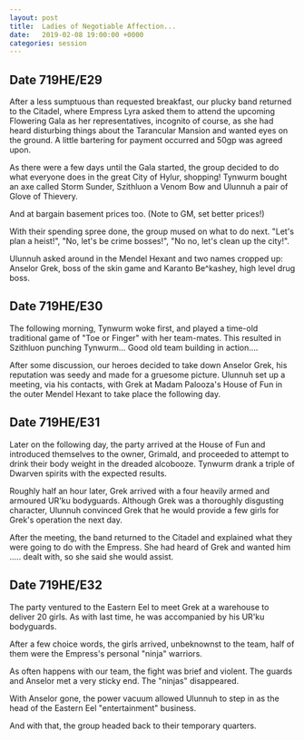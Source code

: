 ```yaml
---
layout: post
title:  Ladies of Negotiable Affection...
date:   2019-02-08 19:00:00 +0000
categories: session
---
```


## Date 719HE/E29

After a less sumptuous than requested breakfast, our plucky band returned to the Citadel, where Empress Lyra asked them to attend the upcoming Flowering Gala as her representatives, incognito of course, as she had heard disturbing things about the Tarancular Mansion and wanted eyes on the ground. A little bartering for payment occurred and 50gp was agreed upon.

As there were a few days until the Gala started, the group decided to do what everyone does in the great City of Hylur, shopping! Tynwurm bought an axe called Storm Sunder, Szithluon a Venom Bow and Ulunnuh a pair of Glove of Thievery.

And at bargain basement prices too. (Note to GM, set better prices!)

With their spending spree done, the group mused on what to do next. "Let's plan a heist!",  "No, let's be crime bosses!", "No no, let's clean up the city!".

Ulunnuh asked around in the Mendel Hexant and two names cropped up: Anselor Grek, boss of the skin game and Karanto Be^kashey, high level drug boss.
## Date 719HE/E30

The following morning, Tynwurm woke first, and played a time-old traditional game of "Toe or Finger" with her team-mates. This resulted in Szithluon punching Tynwurm… Good old team building in action….

After some discussion, our heroes decided to take down Anselor Grek, his reputation was seedy and made for a gruesome picture. Ulunnuh set up a meeting, via his contacts, with Grek at Madam Palooza's House of Fun in the outer Mendel Hexant to take place the following day.

## Date 719HE/E31

Later on the following day, the party arrived at the House of Fun and introduced themselves to the owner, Grimald, and proceeded to attempt to drink their body weight in the dreaded alcobooze. Tynwurm drank a triple of Dwarven spirits with the expected results.

Roughly half an hour later, Grek arrived with a four heavily armed and armoured UR'ku bodyguards. Although Grek was a thoroughly disgusting character, Ulunnuh convinced Grek that he would provide a few girls for Grek's operation the next day.

After the meeting, the band returned to the Citadel and explained what they were going to do with the Empress. She had heard of Grek and wanted him ….. dealt with, so she said she would assist.

## Date 719HE/E32

The party ventured to the Eastern Eel to meet Grek at a warehouse to deliver 20 girls. As with last time, he was accompanied by his UR'ku bodyguards.

After a few choice words, the girls arrived, unbeknownst to the team, half of them were the Empress's personal "ninja" warriors.

As often happens with our team, the fight was brief and violent. The guards and Anselor met a very sticky end. The "ninjas" disappeared. 

With Anselor gone, the power vacuum allowed Ulunnuh to step in as the head of the Eastern Eel "entertainment" business.

And with that, the group headed back to their temporary quarters.
